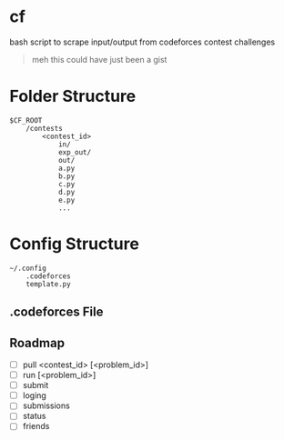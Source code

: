 
# cf

bash script to scrape input/output from codeforces contest challenges
>meh this could have just been a gist

# Folder Structure

```
$CF_ROOT
    /contests
        <contest_id>
            in/
            exp_out/
            out/
            a.py
            b.py
            c.py
            d.py
            e.py
            ...
```

# Config Structure

```
~/.config
    .codeforces
    template.py
```

## .codeforces File


## Roadmap

- [ ] pull <contest_id> \[<problem_id>\]
- [ ] run \[<problem_id>\]
- [ ] submit
- [ ] loging
- [ ] submissions
- [ ] status 
- [ ] friends
